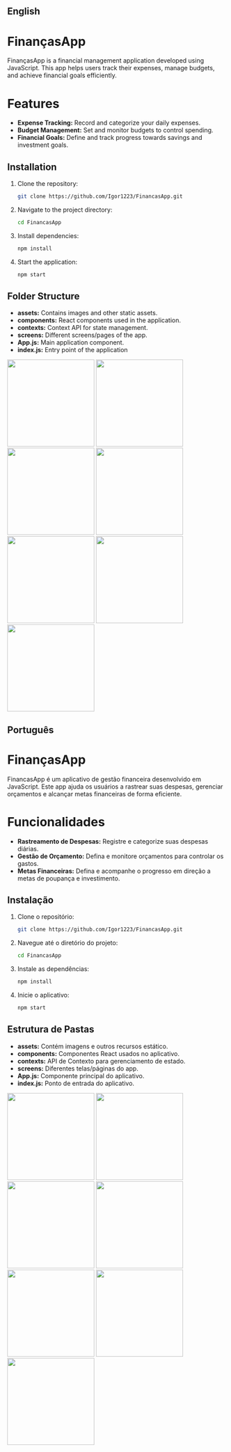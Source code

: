 ## English
# FinançasApp

FinançasApp is a financial management application developed using JavaScript. This app helps users track their expenses, manage budgets, and achieve financial goals efficiently.

# Features
- **Expense Tracking:** Record and categorize your daily expenses.
- **Budget Management:** Set and monitor budgets to control spending.
- **Financial Goals:** Define and track progress towards savings and investment goals.

## Installation

1. Clone the repository:
   ```bash
   git clone https://github.com/Igor1223/FinancasApp.git
2. Navigate to the project directory:
   ```bash
   cd FinancasApp
3. Install dependencies:
   ```bash
   npm install
4. Start the application:
   ```bash
   npm start

## Folder Structure
- **assets:** Contains images and other static assets.
- **components:** React components used in the application.
- **contexts:** Context API for state management.
- **screens:** Different screens/pages of the app.
- **App.js:** Main application component.
- **index.js:** Entry point of the application

<p float="left">

 <img src="assets/Login.jpg" width="200" />
 <img src="assets/Cadastro.jpg" width="200" /> 
 <img src="assets/Telaprincipal.jpg" width="200" /> 
 <img src="assets/Transações.jpg" width="200" /> 
 <img src="assets/Categorias.jpg" width="200" /> 
 <img src="assets/Tipo.jpg" width="200" /> 
 <img src="assets/Telaprincipal2.jpg" width="200" /> 

</p>


## Português
# FinançasApp

FinancasApp é um aplicativo de gestão financeira desenvolvido em JavaScript. Este app ajuda os usuários a rastrear suas despesas, gerenciar orçamentos e alcançar metas financeiras de forma eficiente.

# Funcionalidades
- **Rastreamento de Despesas:** Registre e categorize suas despesas diárias.
- **Gestão de Orçamento:** Defina e monitore orçamentos para controlar os gastos.
- **Metas Financeiras:** Defina e acompanhe o progresso em direção a metas de poupança e investimento.

## Instalação

1. Clone o repositório:
   ```bash
   git clone https://github.com/Igor1223/FinancasApp.git
2. Navegue até o diretório do projeto:
   ```bash
   cd FinancasApp
3. Instale as dependências:
   ```bash
   npm install
4. Inicie o aplicativo:
   ```bash
   npm start

## Estrutura de Pastas
- **assets:** Contém imagens e outros recursos estático.
- **components:** Componentes React usados no aplicativo.
- **contexts:** API de Contexto para gerenciamento de estado.
- **screens:** Diferentes telas/páginas do app.
- **App.js:** Componente principal do aplicativo.
- **index.js:** Ponto de entrada do aplicativo.

<p float="left">

 <img src="assets/Login.jpg" width="200" />
 <img src="assets/Cadastro.jpg" width="200" /> 
 <img src="assets/Telaprincipal.jpg" width="200" /> 
 <img src="assets/Transações.jpg" width="200" /> 
 <img src="assets/Categorias.jpg" width="200" /> 
 <img src="assets/Tipo.jpg" width="200" /> 
 <img src="assets/Telaprincipal2.jpg" width="200" /> 

</p>
